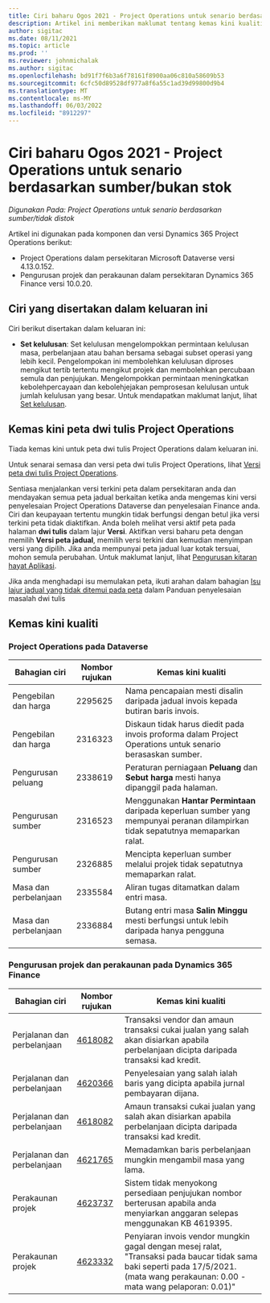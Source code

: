 ```yaml
---
title: Ciri baharu Ogos 2021 - Project Operations untuk senario berdasarkan sumber/bukan stok
description: Artikel ini memberikan maklumat tentang kemas kini kualiti yang tersedia dalam keluaran Project Operations Ogos 2021 untuk senario berasaskan sumber/bukan stok.
author: sigitac
ms.date: 08/11/2021
ms.topic: article
ms.prod: ''
ms.reviewer: johnmichalak
ms.author: sigitac
ms.openlocfilehash: bd91f7f6b3a6f78161f8900aa06c810a58609b53
ms.sourcegitcommit: 6cfc50d89528df977a8f6a55c1ad39d99800d9b4
ms.translationtype: MT
ms.contentlocale: ms-MY
ms.lasthandoff: 06/03/2022
ms.locfileid: "8912297"
---
```

# <a name="whats-new-august-2021---project-operations-for-resourcenon-stocked-based-scenarios"></a>Ciri baharu Ogos 2021 - Project Operations untuk senario berdasarkan sumber/bukan stok

*Digunakan Pada: Project Operations untuk senario berdasarkan sumber/tidak distok*

Artikel ini digunakan pada komponen dan versi Dynamics 365 Project Operations berikut:

   - Project Operations dalam persekitaran Microsoft Dataverse versi 4.13.0.152.
   - Pengurusan projek dan perakaunan dalam persekitaran Dynamics 365 Finance versi 10.0.20.

## <a name="features-included-in-this-release"></a>Ciri yang disertakan dalam keluaran ini

Ciri berikut disertakan dalam keluaran ini:

- **Set kelulusan**: Set kelulusan mengelompokkan permintaan kelulusan masa, perbelanjaan atau bahan bersama sebagai subset operasi yang lebih kecil. Pengelompokan ini membolehkan kelulusan diproses mengikut tertib tertentu mengikut projek dan membolehkan percubaan semula dan penjujukan. Mengelompokkan permintaan meningkatkan kebolehpercayaan dan kebolehjejakan pemprosesan kelulusan untuk jumlah kelulusan yang besar. Untuk mendapatkan maklumat lanjut, lihat [Set kelulusan](../approvals/approval-sets.md).

## <a name="project-operations-dual-write-maps-updates"></a>Kemas kini peta dwi tulis Project Operations

Tiada kemas kini untuk peta dwi tulis Project Operations dalam keluaran ini.

Untuk senarai semasa dan versi peta dwi tulis Project Operations, lihat [Versi peta dwi tulis Project Operations](../environment/resource-dual-write-maps.md).

Sentiasa menjalankan versi terkini peta dalam persekitaran anda dan mendayakan semua peta jadual berkaitan ketika anda mengemas kini versi penyelesaian Project Operations Dataverse dan penyelesaian Finance anda. Ciri dan keupayaan tertentu mungkin tidak berfungsi dengan betul jika versi terkini peta tidak diaktifkan. Anda boleh melihat versi aktif peta pada halaman **dwi tulis** dalam lajur **Versi**. Aktifkan versi baharu peta dengan memilih **Versi peta jadual**, memilih versi terkini dan kemudian menyimpan versi yang dipilih. Jika anda mempunyai peta jadual luar kotak tersuai, mohon semula perubahan. Untuk maklumat lanjut, lihat [Pengurusan kitaran hayat Aplikasi](/dynamics365/fin-ops-core/dev-itpro/data-entities/dual-write/app-lifecycle-management).

Jika anda menghadapi isu memulakan peta, ikuti arahan dalam bahagian [Isu lajur jadual yang tidak ditemui pada peta](/dynamics365/fin-ops-core/dev-itpro/data-entities/dual-write/dual-write-troubleshooting-finops-upgrades#missing-table-columns-issue-on-maps) dalam Panduan penyelesaian masalah dwi tulis

## <a name="quality-updates"></a>Kemas kini kualiti

### <a name="project-operations-on-dataverse"></a>Project Operations pada Dataverse

| **Bahagian ciri** | **Nombor rujukan** | **Kemas kini kualiti** |
| --- | --- | --- |
| Pengebilan dan harga | 2295625 | Nama pencapaian mesti disalin daripada jadual invois kepada butiran baris invois. |
| Pengebilan dan harga | 2316323 | Diskaun tidak harus diedit pada invois proforma dalam Project Operations untuk senario berasaskan sumber. |
| Pengurusan peluang | 2338619 | Peraturan perniagaan **Peluang** dan **Sebut harga** mesti hanya dipanggil pada halaman. |
| Pengurusan sumber | 2316523 | Menggunakan **Hantar Permintaan** daripada keperluan sumber yang mempunyai peranan dilampirkan tidak sepatutnya memaparkan ralat. |
| Pengurusan sumber | 2326885 | Mencipta keperluan sumber melalui projek tidak sepatutnya memaparkan ralat. |
| Masa dan perbelanjaan | 2335584 | Aliran tugas ditamatkan dalam entri masa. |
| Masa dan perbelanjaan | 2336884 | Butang entri masa **Salin Minggu** mesti berfungsi untuk lebih daripada hanya pengguna semasa. |


### <a name="project-management-and-accounting-on-dynamics-365-finance"></a>Pengurusan projek dan perakaunan pada Dynamics 365 Finance

| Bahagian ciri | Nombor rujukan | Kemas kini kualiti |
| --- | --- | --- |
| Perjalanan dan perbelanjaan | [4618082](https://fix.lcs.dynamics.com/Issue/Details?kb=4618082&amp;bugId=583101&amp;dbType=3&amp;qc=9c85ac8ca1e5e9cd07fac9e9aa2cb0914724e28b86ad3339dacf7741f554c605) | Transaksi vendor dan amaun transaksi cukai jualan yang salah akan disiarkan apabila perbelanjaan dicipta daripada transaksi kad kredit. |
| Perjalanan dan perbelanjaan | [4620366](https://fix.lcs.dynamics.com/Issue/Details?kb=4620366&amp;bugId=579485&amp;dbType=3&amp;qc=e864789bd95505ea624c537d585bf113c2de60b97c88439d44693dbd85aa8e92) | Penyelesaian yang salah ialah baris yang dicipta apabila jurnal pembayaran dijana. |
| Perjalanan dan perbelanjaan | [4618082](https://fix.lcs.dynamics.com/Issue/Details?kb=4618082&amp;bugId=583101&amp;dbType=3&amp;qc=9c85ac8ca1e5e9cd07fac9e9aa2cb0914724e28b86ad3339dacf7741f554c605) | Amaun transaksi cukai jualan yang salah akan disiarkan apabila perbelanjaan dicipta daripada transaksi kad kredit. |
| Perjalanan dan perbelanjaan | [4621765](https://fix.lcs.dynamics.com/Issue/Details?kb=4621765&amp;bugId=587306&amp;dbType=3&amp;qc=6fbfad0123d4e95eaf8d5a5a2f6c354577c991b7905c852ab02d1f94e728a876) | Memadamkan baris perbelanjaan mungkin mengambil masa yang lama. |
| Perakaunan projek | [4623737](https://fix.lcs.dynamics.com/Issue/Details?kb=4623737&amp;bugId=598109&amp;dbType=3&amp;qc=4101fc5865201e21815299f2ff11ae46d5d5370510868df86c25ee09a8ca1a0c) | Sistem tidak menyokong persediaan penjujukan nombor berterusan apabila anda menyiarkan anggaran selepas menggunakan KB 4619395. |
| Perakaunan projek | [4623332](https://fix.lcs.dynamics.com/Issue/Details?kb=4623332&amp;bugId=586034&amp;dbType=3&amp;qc=2f64bb1977c4a9c9dd2ce9de7e72230b86eca14b6295c5bbfb614ea97ad81caf) | Penyiaran invois vendor mungkin gagal dengan mesej ralat, "Transaksi pada baucar tidak sama baki seperti pada 17/5/2021. (mata wang perakaunan: 0.00 - mata wang pelaporan: 0.01)" |
